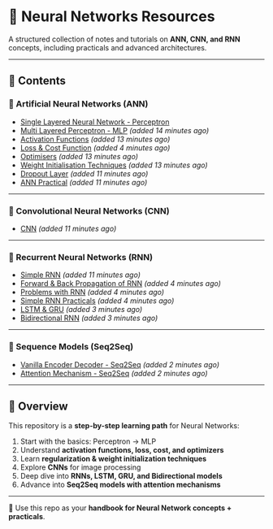 # 🧠 Neural Networks Resources

A structured collection of notes and tutorials on **ANN, CNN, and RNN** concepts, including practicals and advanced architectures.  

---

## 📂 Contents

### 🔹 Artificial Neural Networks (ANN)
- [Single Layered Neural Network - Perceptron](./Single%20Layered%20Neural%20Network%20-%20Perceptron.pdf)
- [Multi Layered Perceptron - MLP](./Multi%20Layered%20Perceptron%20-%20MLP.pdf) _(added 14 minutes ago)_
- [Activation Functions](./Activation%20functions.pdf) _(added 13 minutes ago)_
- [Loss & Cost Function](./Loss%20&%20Cost%20Function.pdf) _(added 4 minutes ago)_
- [Optimisers](./Optimisers.pdf) _(added 13 minutes ago)_
- [Weight Initialisation Techniques](./Weight%20Initialisation%20Techniques.pdf) _(added 13 minutes ago)_
- [Dropout Layer](./Dropout%20Layer.pdf) _(added 11 minutes ago)_
- [ANN Practical](./ANN%20Practical.pdf) _(added 11 minutes ago)_

---

### 🔹 Convolutional Neural Networks (CNN)
- [CNN](./CNN.pdf) _(added 11 minutes ago)_

---

### 🔹 Recurrent Neural Networks (RNN)
- [Simple RNN](./Simple%20RNN.pdf) _(added 11 minutes ago)_
- [Forward & Back Propagation of RNN](./Forward%20&%20Back%20Propagation%20of%20RNN.pdf) _(added 4 minutes ago)_
- [Problems with RNN](./Problems%20with%20RNN.pdf) _(added 4 minutes ago)_
- [Simple RNN Practicals](./Simple%20RNN%20Practical’s.pdf) _(added 4 minutes ago)_
- [LSTM & GRU](./LSTM%20&%20GRU.pdf) _(added 3 minutes ago)_
- [Bidirectional RNN](./Bidirectional%20RNN.pdf) _(added 3 minutes ago)_

---

### 🔹 Sequence Models (Seq2Seq)
- [Vanilla Encoder Decoder - Seq2Seq](./Vanilla%20Encoder%20Decoder%20-%20seq2seq.pdf) _(added 2 minutes ago)_
- [Attention Mechanism - Seq2Seq](./Attention%20Mechanism%20-%20seq2seq.pdf) _(added 2 minutes ago)_

---

## 📖 Overview

This repository is a **step-by-step learning path** for Neural Networks:
1. Start with the basics: Perceptron → MLP  
2. Understand **activation functions, loss, cost, and optimizers**  
3. Learn **regularization & weight initialization techniques**  
4. Explore **CNNs** for image processing  
5. Deep dive into **RNNs, LSTM, GRU, and Bidirectional models**  
6. Advance into **Seq2Seq models with attention mechanisms**  

---

🚀 Use this repo as your **handbook for Neural Network concepts + practicals**.  
